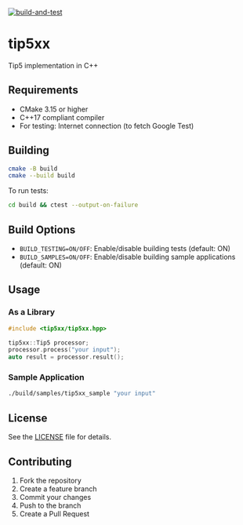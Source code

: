 [![build-and-test](https://github.com/maxirmx/tip5/actions/workflows/build-and-test.yml/badge.svg?branch=main)](https://github.com/maxirmx/tip5/actions/workflows/build-and-test.yml)

# tip5xx

Tip5 implementation in C++

## Requirements

- CMake 3.15 or higher
- C++17 compliant compiler
- For testing: Internet connection (to fetch Google Test)

## Building

```bash
cmake -B build
cmake --build build
```

To run tests:
```bash
cd build && ctest --output-on-failure
```

## Build Options

- `BUILD_TESTING=ON/OFF`: Enable/disable building tests (default: ON)
- `BUILD_SAMPLES=ON/OFF`: Enable/disable building sample applications (default: ON)

## Usage

### As a Library

```cpp
#include <tip5xx/tip5xx.hpp>

tip5xx::Tip5 processor;
processor.process("your input");
auto result = processor.result();
```

### Sample Application

```bash
./build/samples/tip5xx_sample "your input"
```

## License

See the [LICENSE](LICENSE) file for details.

## Contributing

1. Fork the repository
2. Create a feature branch
3. Commit your changes
4. Push to the branch
5. Create a Pull Request
